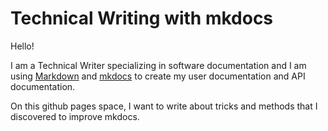# Technical Writing with mkdocs

Hello!

I am a Technical Writer specializing in software documentation and I am using [Markdown](https://www.markdownguide.org/) and [mkdocs](https://www.mkdocs.org/) to create my user documentation and API documentation.

On this github pages space, I want to write about tricks and methods that I discovered to improve mkdocs.
